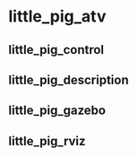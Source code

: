 # little_pig_atv

## little_pig_control

## little_pig_description

## little_pig_gazebo

## little_pig_rviz
